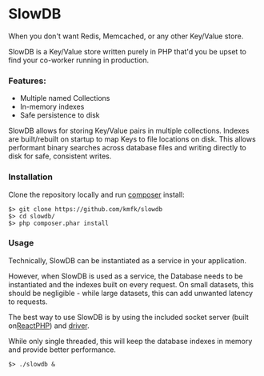 SlowDB
======

When you don't want Redis, Memcached, or any other Key/Value store.

SlowDB is a Key/Value store written purely in PHP that'd you be upset to find your
co-worker running in production.

### Features:

  - Multiple named Collections
  - In-memory indexes
  - Safe persistence to disk
  
SlowDB allows for storing Key/Value pairs in multiple collections. Indexes are
built/rebuilt on startup to map Keys to file locations on disk. This allows
performant binary searches across database files and writing directly to disk
for safe, consistent writes.

### Installation

Clone the repository locally and run [composer](https://getcomposer.org/download/) install:

    $> git clone https://github.com/kmfk/slowdb
    $> cd slowdb/
    $> php composer.phar install

### Usage

Technically, SlowDB can be instantiated as a service in your application.

However, when SlowDB is used as a service, the Database needs to be instantiated and the
indexes built on every request. On small datasets, this should be negligible -
while large datasets, this can add unwanted latency to requests.

The best way to use SlowDB is by using the included socket server
(built on[ReactPHP](https://github.com/reactphp/socket)) and [driver](src/Driver.php). 

While only single threaded, this will keep the database indexes in memory and provide better
performance.

    $> ./slowdb &
